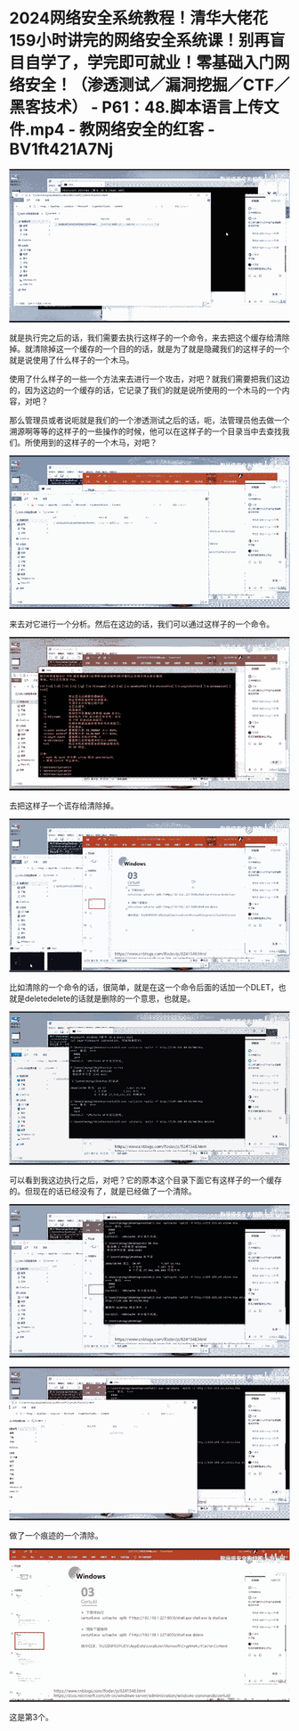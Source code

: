 # 2024网络安全系统教程！清华大佬花159小时讲完的网络安全系统课！别再盲目自学了，学完即可就业！零基础入门网络安全！（渗透测试／漏洞挖掘／CTF／黑客技术） - P61：48.脚本语言上传文件.mp4 - 教网络安全的红客 - BV1ft421A7Nj

![](img/f747c593dc00f5e44b421a4212029ef5_0.png)

就是执行完之后的话，我们需要去执行这样子的一个命令，来去把这个缓存给清除掉。就清除掉这一个缓存的一个目的的话，就是为了就是隐藏我们的这样子的一个就是说使用了什么样子的一个木马。

使用了什么样子的一些一个方法来去进行一个攻击，对吧？就我们需要把我们这边的，因为这边的一个缓存的话，它记录了我们的就是说所使用的一个木马的一个内容，对吧？

那么管理员或者说呃就是我们的一个渗透测试之后的话，呃，法管理员他去做一个溯源啊等等的这样子的一些操作的时候，他可以在这样子的一个目录当中去查找我们。所使用到的这样子的一个木马，对吧？



![](img/f747c593dc00f5e44b421a4212029ef5_2.png)

来去对它进行一个分析。然后在这边的话，我们可以通过这样子的一个命令。

![](img/f747c593dc00f5e44b421a4212029ef5_4.png)

去把这样子一个谎存给清除掉。

![](img/f747c593dc00f5e44b421a4212029ef5_6.png)

比如清除的一个命令的话，很简单，就是在这一个命令后面的话加一个DLET，也就是deletedelete的话就是删除的一个意思，也就是。



![](img/f747c593dc00f5e44b421a4212029ef5_8.png)

可以看到我这边执行之后，对吧？它的原本这个目录下面它有这样子的一个缓存的。但现在的话已经没有了，就是已经做了一个清除。



![](img/f747c593dc00f5e44b421a4212029ef5_10.png)

![](img/f747c593dc00f5e44b421a4212029ef5_11.png)

做了一个痕迹的一个清除。

![](img/f747c593dc00f5e44b421a4212029ef5_13.png)

这是第3个。